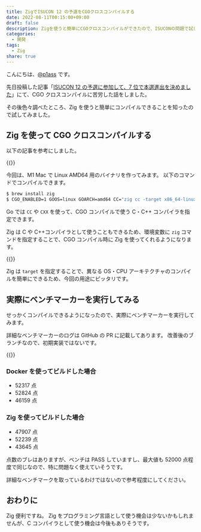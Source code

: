 ```yaml
---
title: ZigでISUCON 12 の予選をCGOクロスコンパイルする
date: 2022-08-11T00:15:00+09:00
draft: false
description: Zigを使うと簡単にCGOクロスコンパイルができたので、ISUCONの問題で試してベンチマーカーを実行してみました。
categories:
  - 開発
tags:
  - Zig
share: true
---
```


こんにちは、[@p1ass](https://twitter.com/p1ass) です。

先日投稿した記事「[ISUCON 12 の予選に参加して、7 位で本選進出を決めました](https://blog.p1ass.com/posts/isucon12/)」にて、CGO クロスコンパイルに苦労した話をしました。

その後色々調べたところ、Zig を使うと簡単にコンパイルできることを知ったので試してみました。

<!--more-->

## Zig を使って CGO クロスコンパイルする

以下の記事を参考にしました。

{{<ex-link url="https://zig.news/kristoff/building-sqlite-with-cgo-for-every-os-4cic">}}

今回は、M1 Mac で Linux AMD64 用のバイナリを作ってみます。
以下のコマンドでコンパイルできます。

```bash
$ brew install zig
$ CGO_ENABLED=1 GOOS=linux GOARCH=amd64 CC="zig cc -target x86_64-linux" CXX="zig c++ -target x86_64-linux" make isuports
```

Go では `CC` や `CXX` を使って、CGO コンパイルで使う C・C++ コンパイラを指定できます。

Zig は C や C++コンパイラとして使うこともできるため、環境変数に `zig` コマンドを指定することで、CGO コンパイル時に Zig を使ってくれるようになります。

{{<ex-link url="https://ziglearn.org/chapter-4/#zig-cc-zig-c">}}

Zig は `target` を指定することで、異なる OS・CPU アーキテクチャのコンパイルを簡単にできるため、今回の用途にピッタリです。

## 実際にベンチマーカーを実行してみる

せっかくコンパイルできるようになったので、実際にベンチマーカーを実行してみます。

詳細なベンチマーカーのログは GitHub の PR に記載してあります。
改善後のブランチなので、初期実装ではないです。

{{<ex-link url="https://github.com/saba-in-the-kettle/isucon12-qualify/pull/52">}}

### Docker を使ってビルドした場合

- 52317 点
- 52824 点
- 46159 点

### Zig を使ってビルドした場合

- 47907 点
- 52239 点
- 43645 点

点数のブレはありますが、ベンチは PASS していますし、最大値も 52000 点程度で同じなので、特に問題なく使えていそうです。

詳細なベンチマークを取っているわけではないので参考程度にしてください。

## おわりに

Zig 便利ですね。
Zig をプログラミング言語として使う機会は少ないかもしれませんが、C コンパイラとして使う機会は今後もありそうです。
